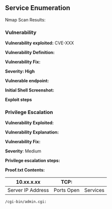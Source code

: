 ## **Service Enumeration**



Nmap Scan Results:


### **Vulnerability**

**Vulnerability exploited:** CVE-XXX

**Vulnerability Definition:**

**Vulnerability Fix:**

**Severity: High**

**Vulnerable endpoint:**
 

**Initial Shell Screenshot:**

**Exploit steps**



### **Privilege Escalation**

**Vulnerability Exploited:**

**Vulnerability Explanation:**

**Vulnerability Fix:**

**Severity**: Medium

**Privilege escalation steps:**

**Proof.txt Contents:**

| 10.xx.x.xx | TCP:  |  |
| --- | --- | --- |
| Server IP Address | Ports Open | Services |

```sh
/cgi-bin/admin.cgi:
```
